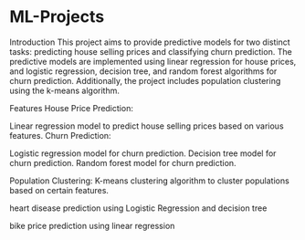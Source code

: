 # ML-Projects
Introduction
This project aims to provide predictive models for two distinct tasks: predicting house selling prices and classifying churn prediction. The predictive models are implemented using linear regression for house prices, and logistic regression, decision tree, and random forest algorithms for churn prediction. Additionally, the project includes population clustering using the k-means algorithm.

Features
House Price Prediction:

Linear regression model to predict house selling prices based on various features.
Churn Prediction:

Logistic regression model for churn prediction.
Decision tree model for churn prediction.
Random forest model for churn prediction.



Population Clustering:
K-means clustering algorithm to cluster populations based on certain features.

heart disease prediction  using Logistic Regression and decision tree

bike price prediction using linear regression

